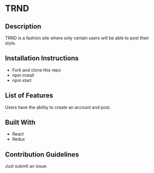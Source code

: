# TRND


## Description

TRND is a fashion site where only certain users will be able to post their style. 


## Installation Instructions
- Fork and clone this repo
- npm install 
- npm start 


## List of Features

Users have the ability to create an account and post. 



## Built With 
- React
- Redux



## Contribution Guidelines

Just submit an issue.

